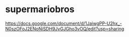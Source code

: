 # supermariobros
https://docs.google.com/document/d/1JaiwgPP-U2hx_-N0szOFoJ2ENoNiSDH9JvGJGho3vOQ/edit?usp=sharing
